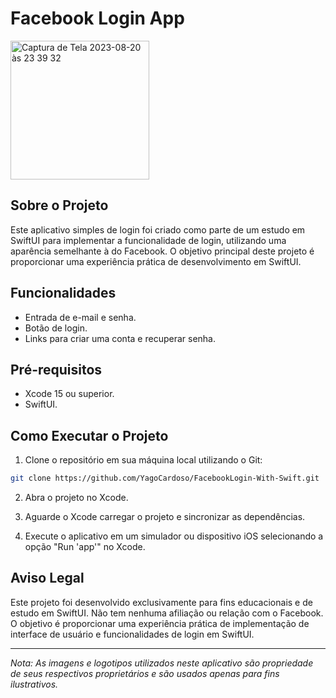 

# Facebook Login App

<img width="222" alt="Captura de Tela 2023-08-20 às 23 39 32" src="https://github.com/YagoCardoso/FacebookLogin-With-Swift/assets/48061155/1f5b2360-d6de-4814-b0e2-a16726aa1c07">

## Sobre o Projeto

Este aplicativo simples de login foi criado como parte de um estudo em SwiftUI para implementar a funcionalidade de login, utilizando uma aparência semelhante à do Facebook. O objetivo principal deste projeto é proporcionar uma experiência prática de desenvolvimento em SwiftUI.

## Funcionalidades

- Entrada de e-mail e senha.
- Botão de login.
- Links para criar uma conta e recuperar senha.

## Pré-requisitos

- Xcode 15 ou superior.
- SwiftUI.

## Como Executar o Projeto

1. Clone o repositório em sua máquina local utilizando o Git:

```bash
git clone https://github.com/YagoCardoso/FacebookLogin-With-Swift.git
```

2. Abra o projeto no Xcode.

3. Aguarde o Xcode carregar o projeto e sincronizar as dependências.

4. Execute o aplicativo em um simulador ou dispositivo iOS selecionando a opção "Run 'app'" no Xcode.

## Aviso Legal

Este projeto foi desenvolvido exclusivamente para fins educacionais e de estudo em SwiftUI. Não tem nenhuma afiliação ou relação com o Facebook. O objetivo é proporcionar uma experiência prática de implementação de interface de usuário e funcionalidades de login em SwiftUI.

---

*Nota: As imagens e logotipos utilizados neste aplicativo são propriedade de seus respectivos proprietários e são usados apenas para fins ilustrativos.*

